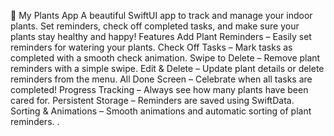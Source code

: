 🌱 My Plants App
A beautiful SwiftUI app to track and manage your indoor plants. Set reminders, check off completed tasks, and make sure your plants stay healthy and happy!
Features
Add Plant Reminders – Easily set reminders for watering your plants.
Check Off Tasks – Mark tasks as completed with a smooth check animation.
Swipe to Delete – Remove plant reminders with a simple swipe.
Edit & Delete – Update plant details or delete reminders from the menu.
All Done Screen – Celebrate when all tasks are completed!
Progress Tracking – Always see how many plants have been cared for.
Persistent Storage – Reminders are saved using SwiftData.
Sorting & Animations – Smooth animations and automatic sorting of plant reminders.
.
